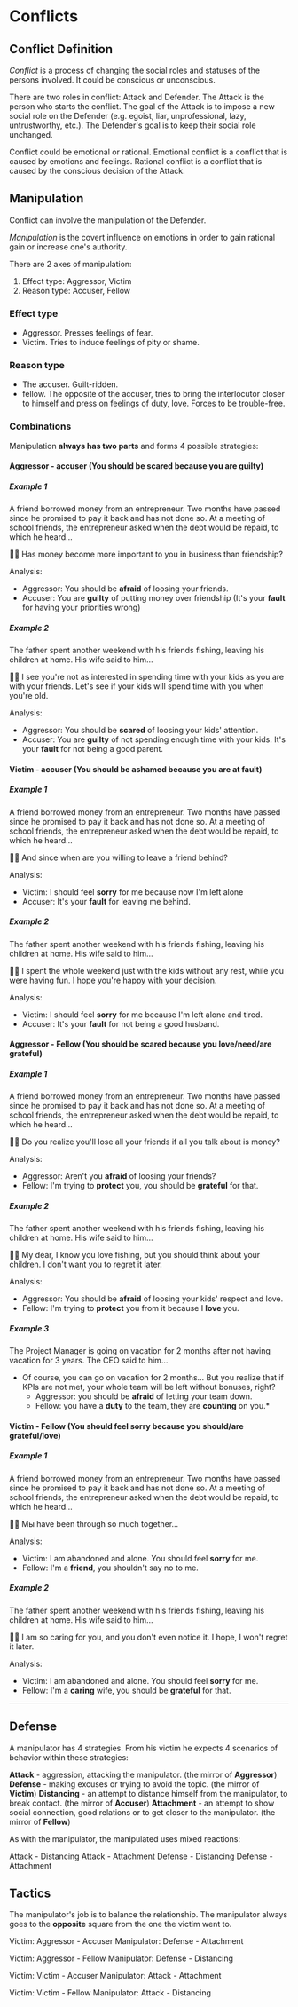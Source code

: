 # Conflicts

## Conflict Definition

*Conflict* is a process of changing the social roles and statuses of the persons involved. It could be conscious or unconscious.

There are two roles in conflict: Attack and Defender. The Attack is the person who starts the conflict. The goal of the Attack is to impose a new social role on the Defender (e.g. egoist, liar, unprofessional, lazy, untrustworthy, etc.). The Defender's goal is to keep their social role unchanged.

Conflict could be emotional or rational. Emotional conflict is a conflict that is caused by emotions and feelings. Rational conflict is a conflict that is caused by the conscious decision of the Attack.

## Manipulation

Conflict can involve the manipulation of the Defender.

*Manipulation* is the covert influence on emotions in order to gain rational gain or increase one's authority.

There are 2 axes of manipulation:

1. Effect type: Aggressor, Victim
2. Reason type: Accuser, Fellow

### Effect type

* Aggressor. Presses feelings of fear.
* Victim. Tries to induce feelings of pity or shame.

### Reason type

* The accuser. Guilt-ridden.
* fellow. The opposite of the accuser, tries to bring the interlocutor closer to himself and press on feelings of duty, love. Forces to be trouble-free.

### Combinations

Manipulation **always has two parts** and forms 4 possible strategies:

#### Aggressor - accuser (You should be scared because you are guilty)

##### Example 1

A friend borrowed money from an entrepreneur. Two months have passed since he promised to pay it back and has not done so. At a meeting of school friends, the entrepreneur asked when the debt would be repaid, to which he heard...

🙍‍♂️ Has money become more important to you in business than friendship?

Analysis:

* Aggressor: You should be **afraid** of loosing your friends.
* Accuser: You are **guilty** of putting money over friendship (It's your **fault** for having your priorities wrong)

##### Example 2

The father spent another weekend with his friends fishing, leaving his children at home. His wife said to him...

🙍‍♂️ I see you're not as interested in spending time with your kids as you are with your friends. Let's see if your kids will spend time with you when you're old.

Analysis:

* Aggressor: You should be **scared** of loosing your kids' attention.
* Accuser: You are **guilty** of not spending enough time with your kids. It's your **fault** for not being a good parent.

#### Victim - accuser (You should be ashamed because you are at fault)

##### Example 1

A friend borrowed money from an entrepreneur. Two months have passed since he promised to pay it back and has not done so. At a meeting of school friends, the entrepreneur asked when the debt would be repaid, to which he heard...

🙍‍♂️ And since when are you willing to leave a friend behind?

Analysis:

* Victim: I should feel **sorry** for me because now I'm left alone
* Accuser: It's your **fault** for leaving me behind.

##### Example 2

The father spent another weekend with his friends fishing, leaving his children at home. His wife said to him...

🙍‍♂️ I spent the whole weekend just with the kids without any rest, while you were having fun. I hope you're happy with your decision.

Analysis:

* Victim: I should feel **sorry** for me because I'm left alone and tired.
* Accuser: It's your **fault** for not being a good husband.

#### Aggressor - Fellow (You should be scared because you love/need/are grateful)

##### Example 1

A friend borrowed money from an entrepreneur. Two months have passed since he promised to pay it back and has not done so. At a meeting of school friends, the entrepreneur asked when the debt would be repaid, to which he heard...

🙍‍♂️ Do you realize you'll lose all your friends if all you talk about is money?

Analysis:

* Aggressor: Aren't you **afraid** of loosing your friends?
* Fellow: I'm trying to **protect** you, you should be **grateful** for that.

##### Example 2

The father spent another weekend with his friends fishing, leaving his children at home. His wife said to him...

🙍‍♂️ My dear, I know you love fishing, but you should think about your children. I don't want you to regret it later.

Analysis:

* Aggressor: You should be **afraid** of loosing your kids' respect and love.
* Fellow: I'm trying to **protect** you from it because I **love** you.

##### Example 3

The Project Manager is going on vacation for 2 months after not having vacation for 3 years. The CEO said to him...

* Of course, you can go on vacation for 2 months... But you realize that if KPIs are not met, your whole team will be left without bonuses, right?
  * Aggressor: you should be **afraid** of letting your team down.
  * Fellow: you have a **duty** to the team, they are **counting** on you.*

#### Victim - Fellow (You should feel sorry because you should/are grateful/love)

##### Example 1

A friend borrowed money from an entrepreneur. Two months have passed since he promised to pay it back and has not done so. At a meeting of school friends, the entrepreneur asked when the debt would be repaid, to which he heard...

🙍‍♂️ Мы have been through so much together...

Analysis:

* Victim: I am abandoned and alone. You should feel **sorry** for me.
* Fellow: I'm a **friend**, you shouldn't say no to me.

##### Example 2

The father spent another weekend with his friends fishing, leaving his children at home. His wife said to him...

🙍‍♂️ I am so caring for you, and you don't even notice it. I hope, I won't regret it later.

Analysis:

* Victim: I am abandoned and alone. You should feel **sorry** for me.
* Fellow: I'm a **caring** wife, you should be **grateful** for that.

---

## Defense

A manipulator has 4 strategies. From his victim he expects 4 scenarios of behavior within these strategies:

**Attack** - aggression, attacking the manipulator. (the mirror of **Aggressor**)
**Defense** - making excuses or trying to avoid the topic. (the mirror of **Victim**)
**Distancing** - an attempt to distance himself from the manipulator, to break contact. (the mirror of **Accuser**)
**Attachment** - an attempt to show social connection, good relations or to get closer to the manipulator. (the mirror of **Fellow**)

As with the manipulator, the manipulated uses mixed reactions:

Attack - Distancing
Attack - Attachment
Defense - Distancing
Defense - Attachment

## Tactics

The manipulator's job is to balance the relationship. The manipulator always goes to the **opposite** square from the one the victim went to.

Victim: Aggressor - Accuser
Manipulator: Defense - Attachment

Victim: Aggressor - Fellow
Manipulator: Defense - Distancing

Victim: Victim - Accuser
Manipulator: Attack - Attachment

Victim: Victim - Fellow
Manipulator: Attack - Distancing
